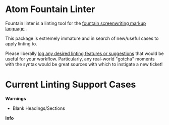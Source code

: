 Atom Fountain Linter
====================

Fountain linter is a linting tool for the [fountain screenwriting markup language](https://fountain.io/) .

This package is extremely immature and in search of new/useful cases to apply linting to.  

Please liberally [log any desired linting features or suggestions](https://github.com/jrbostic/linter-fountain/issues) that would be useful for your workflow.  Particularly, any real-world "gotcha" moments with the syntax would be great sources with which to instigate a new ticket!


Current Linting Support Cases
=============================

**Warnings**

* Blank Headings/Sections

**Info**
